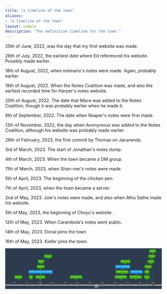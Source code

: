 ```yaml
---
title: "a timeline of the town"
aliases:
- "a timeline of the town"
layout: simple
description: "The definitive timeline for the town."
---
```


25th of June, 2022, was the day that my first website was made.

26th of July, 2022, the earliest date where Ed referenced his website. Possibly made earlier.

18th of August, 2022, when notmario's notes were made. Again, probably earlier.

19th of August, 2022. When the Notes Coalition was made, and also the earliest recorded time for Harper's notes website.

20th of August, 2022. The date that Mace was added to the Notes Coalition, though it was probably earlier when he made it.

6th of September, 2022. The date when Reaper's notes were first made.

13th of November, 2022, the day when Anonymous was added to the Notes Coalition, although his website was probably made earlier.

28th of February, 2023, the first commit by Thomas on Jacaranda.

3rd of March, 2023. The start of Jonathan's notes dump.

4th of March, 2023. When the town became a DM group.

11th of March, 2023, when Shan-mei's notes were made.

5th of April, 2023. The beginning of the chicken pen.

7th of April, 2023, when the town became a server.

2nd of May, 2023. Jole's notes were made, and also when Athu Sathe made his website.

5th of May, 2023, the beginning of Choyu's website.

12th of May, 2023. When Carambola's notes went public.

14th of May, 2023. Donal joins the town

16th of May, 2023. Kiefer joins the town.

![](../assets/timeline-1.png)
